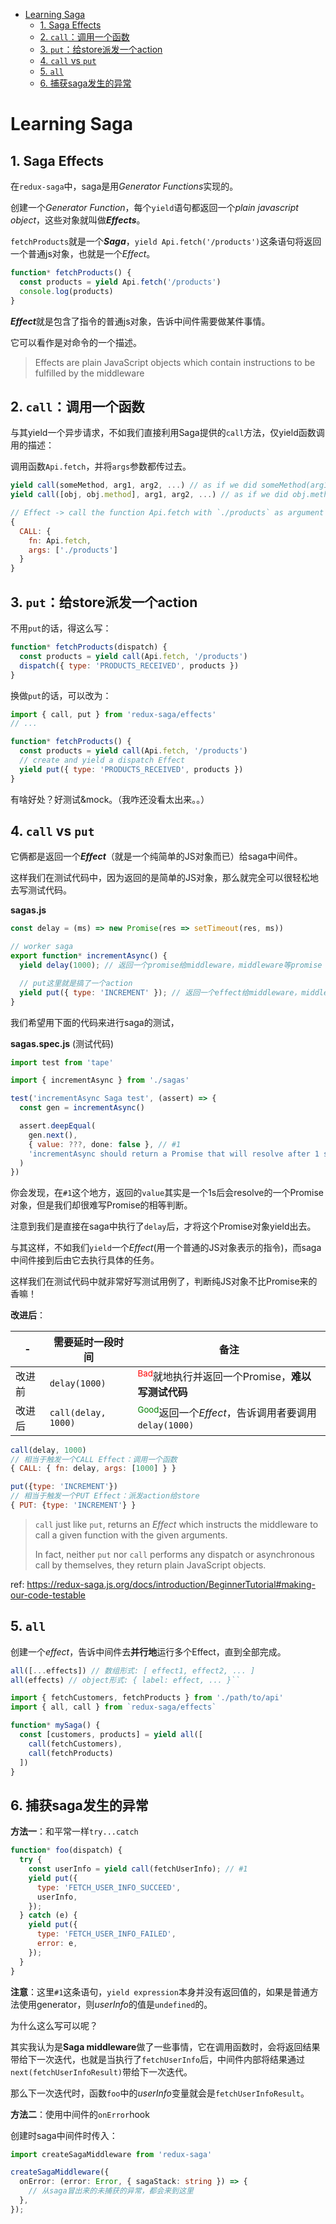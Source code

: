 - [Learning Saga](#learning-saga)
  - [1. Saga Effects](#1-saga-effects)
  - [2. `call`：调用一个函数](#2-call调用一个函数)
  - [3. `put`：给store派发一个action](#3-put给store派发一个action)
  - [4. `call` vs `put`](#4-call-vs-put)
  - [5. `all`](#5-all)
  - [6. 捕获saga发生的异常](#6-捕获saga发生的异常)

# Learning Saga

## 1. Saga Effects
在`redux-saga`中，saga是用*Generator Functions*实现的。

创建一个*Generator Function*，每个`yield`语句都返回一个*plain javascript object*，这些对象就叫做***Effects***。

`fetchProducts`就是一个***Saga***，`yield Api.fetch('/products')`这条语句将返回一个普通js对象，也就是一个*Effect*。

```js
function* fetchProducts() {
  const products = yield Api.fetch('/products')
  console.log(products)
}
```

***Effect***就是包含了指令的普通js对象，告诉中间件需要做某件事情。

它可以看作是对命令的一个描述。

> Effects are plain JavaScript objects which contain instructions to be fulfilled by the middleware

## 2. `call`：调用一个函数

与其yield一个异步请求，不如我们直接利用Saga提供的`call`方法，仅yield函数调用的描述：

调用函数`Api.fetch`，并将`args`参数都传过去。

```js
yield call(someMethod, arg1, arg2, ...) // as if we did someMethod(arg1, arg2 ...)
yield call([obj, obj.method], arg1, arg2, ...) // as if we did obj.method(arg1, arg2 ...)
```

```js
// Effect -> call the function Api.fetch with `./products` as argument
{
  CALL: {
    fn: Api.fetch,
    args: ['./products']
  }
}
```

## 3. `put`：给store派发一个action

不用`put`的话，得这么写：

```js
function* fetchProducts(dispatch) {
  const products = yield call(Api.fetch, '/products')
  dispatch({ type: 'PRODUCTS_RECEIVED', products })
}
```

换做`put`的话，可以改为：

```js
import { call, put } from 'redux-saga/effects'
// ...

function* fetchProducts() {
  const products = yield call(Api.fetch, '/products')
  // create and yield a dispatch Effect
  yield put({ type: 'PRODUCTS_RECEIVED', products })
}
```

有啥好处？好测试&mock。（我咋还没看太出来。。）

## 4. `call` vs `put`

它俩都是返回一个***Effect***（就是一个纯简单的JS对象而已）给saga中间件。

这样我们在测试代码中，因为返回的是简单的JS对象，那么就完全可以很轻松地去写测试代码。

**sagas.js**
```js
const delay = (ms) => new Promise(res => setTimeout(res, ms))

// worker saga
export function* incrementAsync() {
  yield delay(1000); // 返回一个promise给middleware，middleware等promise resolved之后继续执行saga

  // put这里就是搞了一个action
  yield put({ type: 'INCREMENT' }); // 返回一个effect给middleware，middleware执行完这个effect之后继续执行saga
}
```

我们希望用下面的代码来进行saga的测试，

**sagas.spec.js** (测试代码)
```js
import test from 'tape'

import { incrementAsync } from './sagas'

test('incrementAsync Saga test', (assert) => {
  const gen = incrementAsync()

  assert.deepEqual(
    gen.next(),
    { value: ???, done: false }, // #1
    'incrementAsync should return a Promise that will resolve after 1 second',
  )
})
```

你会发现，在`#1`这个地方，返回的`value`其实是一个1s后会resolve的一个Promise对象，但是我们却很难写Promise的相等判断。

注意到我们是直接在saga中执行了`delay`后，才将这个Promise对象yield出去。

与其这样，不如我们`yield`一个*Effect*(用一个普通的JS对象表示的指令)，而saga中间件接到后由它去执行具体的任务。

这样我们在测试代码中就非常好写测试用例了，判断纯JS对象不比Promise来的香嘛！

**改进后**：

|-|需要延时一段时间|备注|
|-|-|-|
|改进前|`delay(1000)`| <sup style='color:red'>Bad</sup>就地执行并返回一个Promise，**难以写测试代码** |
|改进后|`call(delay, 1000)`| <sup style='color:green'>Good</sup>返回一个*Effect*，告诉调用者要调用`delay(1000)` |

```js
call(delay, 1000)
// 相当于触发一个CALL Effect：调用一个函数
{ CALL: { fn: delay, args: [1000] } }

put({type: 'INCREMENT'})
// 相当于触发一个PUT Effect：派发action给store
{ PUT: {type: 'INCREMENT'} }
```

> `call` just like `put`, returns an *Effect* which instructs the middleware to call a given function with the given arguments.
> 
> In fact, neither `put` nor `call` performs any dispatch or asynchronous call by themselves, they return plain JavaScript objects.


ref: https://redux-saga.js.org/docs/introduction/BeginnerTutorial#making-our-code-testable

## 5. `all`

创建一个*effect*，告诉中间件去**并行地**运行多个Effect，直到全部完成。

```js
all([...effects]) // 数组形式: [ effect1, effect2, ... ]
all(effects) // object形式: { label: effect, ... }``
```

```js
import { fetchCustomers, fetchProducts } from './path/to/api'
import { all, call } from `redux-saga/effects`

function* mySaga() {
  const [customers, products] = yield all([
    call(fetchCustomers),
    call(fetchProducts)
  ])
}
```

## 6. 捕获saga发生的异常

**方法一**：和平常一样`try...catch`

```js
function* foo(dispatch) {
  try {
    const userInfo = yield call(fetchUserInfo); // #1
    yield put({
      type: 'FETCH_USER_INFO_SUCCEED',
      userInfo,
    });
  } catch (e) {
    yield put({
      type: 'FETCH_USER_INFO_FAILED',
      error: e,
    });
  }
}
```

**注意**：这里`#1`这条语句，`yield expression`本身并没有返回值的，如果是普通方法使用generator，则*userInfo*的值是`undefined`的。

为什么这么写可以呢？

其实我认为是**Saga middleware**做了一些事情，它在调用函数时，会将返回结果带给下一次迭代，也就是当执行了`fetchUserInfo`后，中间件内部将结果通过`next(fetchUserInfoResult)`带给下一次迭代。

那么下一次迭代时，函数`foo`中的*userInfo*变量就会是`fetchUserInfoResult`。


**方法二**：使用中间件的`onError`hook

创建时saga中间件时传入：

```ts
import createSagaMiddleware from 'redux-saga'

createSagaMiddleware({
  onError: (error: Error, { sagaStack: string }) => {
    // 从saga冒出来的未捕获的异常，都会来到这里
  },
});
```